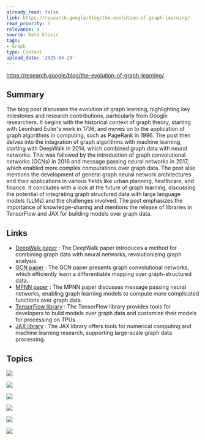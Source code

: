 ```yaml
---
already_read: false
link: https://research.google/blog/the-evolution-of-graph-learning/
read_priority: 5
relevance: 0
source: Data Elixir
tags:
- Graph
type: Content
upload_date: '2025-04-29'
---
```


https://research.google/blog/the-evolution-of-graph-learning/
## Summary

The blog post discusses the evolution of graph learning, highlighting key milestones and research contributions, particularly from Google researchers. It begins with the historical context of graph theory, starting with Leonhard Euler's work in 1736, and moves on to the application of graph algorithms in computing, such as PageRank in 1996. The post then delves into the integration of graph algorithms with machine learning, starting with DeepWalk in 2014, which combined graph data with neural networks. This was followed by the introduction of graph convolutional networks (GCNs) in 2016 and message passing neural networks in 2017, which enabled more complex computations over graph data. The post also mentions the development of general graph neural network architectures and their applications in various fields like urban planning, healthcare, and finance. It concludes with a look at the future of graph learning, discussing the potential of integrating graph structured data with large language models (LLMs) and the challenges involved. The post emphasizes the importance of knowledge-sharing and mentions the release of libraries in TensorFlow and JAX for building models over graph data.
## Links

- [DeepWalk paper](https://arxiv.org/abs/1403.6652) : The DeepWalk paper introduces a method for combining graph data with neural networks, revolutionizing graph analysis.
- [GCN paper](https://arxiv.org/abs/1609.02907) : The GCN paper presents graph convolutional networks, which efficiently learn a differentiable mapping over graph-structured data.
- [MPNN paper](https://arxiv.org/abs/1704.01212v2) : The MPNN paper discusses message passing neural networks, enabling graph learning models to compute more complicated functions over graph data.
- [TensorFlow library](https://github.com/tensorflow/gnn) : The TensorFlow library provides tools for developers to build models over graph data and customize their models for processing on TPUs.
- [JAX library](https://github.com/jax-ml/jax) : The JAX library offers tools for numerical computing and machine learning research, supporting large-scale graph data processing.

## Topics

![](topics/Concept/Graph%20Learning)

![](topics/Concept/Graph%20Embedding)

![](topics/Model/DeepWalk)

![](topics/Model/Graph%20Neural%20Networks)

![](topics/Model/Message%20Passing%20Neural%20Networks%20MPNNs)

![](topics/Library/TensorFlow%20GNN)